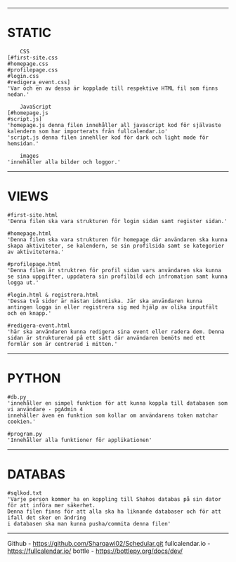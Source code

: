 -------------------------------------------------------------------------------------------------------------------------------------------------------------------------
# STATIC
        CSS
    [#first-site.css
    #homepage.css
    #profilepage.css
    #login.css
    #redigera_event.css]
    'Var och en av dessa är kopplade till respektive HTML fil som finns nedan.'

        JavaScript
    [#homepage.js
    #script.js]
    'homepage.js denna filen innehåller all javascript kod för självaste kalendern som har importerats från fullcalendar.io'
    'script.js denna filen innehller kod för dark och light mode för hemsidan.'

        images
    'innehåller alla bilder och loggor.'

-------------------------------------------------------------------------------------------------------------------------------------------------------------------------
# VIEWS
    #first-site.html
    'Denna filen ska vara strukturen för login sidan samt register sidan.'

    #homepage.html
    'Denna filen ska vara strukturen för homepage där användaren ska kunna skapa aktiviteter, se kalendern, se sin profilsida samt se kategorier av aktiviteterna.'

    #profilepage.html
    'Denna filen är struktren för profil sidan vars användaren ska kunna se sina uppgifter, uppdatera sin profilbild och infromation samt kunna logga ut.'

    #login.html & registrera.html
    'Dessa två sidor är nästan identiska. Jär ska användaren kunna antingen logga in eller registrera sig med hjälp av olika inputfält och en knapp.'

    #redigera-event.html
    'här ska användaren kunna redigera sina event eller radera dem. Denna sidan är strukturerad på ett sätt där användaren bemöts med ett formlär som är centrerad i mitten.'
-------------------------------------------------------------------------------------------------------------------------------------------------------------------------
# PYTHON
    #db.py
    'innehåller en simpel funktion för att kunna koppla till databasen som vi användare - pgAdmin 4
    innehåller även en funktion som kollar om användarens token matchar cookien.'

    #program.py
    'Innehåller alla funktioner för applikationen'
-------------------------------------------------------------------------------------------------------------------------------------------------------------------------
# DATABAS
    #sqlkod.txt
    'Varje person kommer ha en koppling till Shahos databas på sin dator för att införa mer säkerhet.
    Denna filen finns för att alla ska ha liknande databaser och för att ifall det sker en ändring
    i databasen ska man kunna pusha/commita denna filen'
-------------------------------------------------------------------------------------------------------------------------------------------------------------------------

Github - https://github.com/Sharqawi02/Schedular.git
fullcalendar.io - https://fullcalendar.io/ 
bottle - https://bottlepy.org/docs/dev/ 